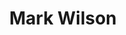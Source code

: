 ---
chef_image_url: "/images/person_2.jpg"
title: "Mark Wilson"
chef_profile: "Beard Specialist"
chef_content: "Loin loin, derrière le mot montagnes, loin des pays Vokalia et Consonantia, vivent les textes aveugles."
type: "chef"

---
